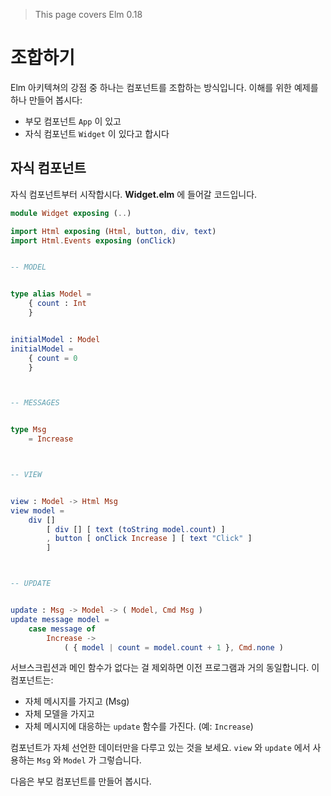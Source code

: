 > This page covers Elm 0.18

# 조합하기

Elm 아키텍쳐의 강점 중 하나는 컴포넌트를 조합하는 방식입니다. 이해를 위한 예제를 하나 만들어 봅시다:

- 부모 컴포넌트 `App` 이 있고
- 자식 컴포넌트 `Widget` 이 있다고 합시다

## 자식 컴포넌트

자식 컴포넌트부터 시작합시다. __Widget.elm__ 에 들어갈 코드입니다.

```elm
module Widget exposing (..)

import Html exposing (Html, button, div, text)
import Html.Events exposing (onClick)


-- MODEL


type alias Model =
    { count : Int
    }


initialModel : Model
initialModel =
    { count = 0
    }



-- MESSAGES


type Msg
    = Increase



-- VIEW


view : Model -> Html Msg
view model =
    div []
        [ div [] [ text (toString model.count) ]
        , button [ onClick Increase ] [ text "Click" ]
        ]



-- UPDATE


update : Msg -> Model -> ( Model, Cmd Msg )
update message model =
    case message of
        Increase ->
            ( { model | count = model.count + 1 }, Cmd.none )
```

서브스크립션과 메인 함수가 없다는 걸 제외하면 이전 프로그램과 거의 동일합니다. 이 컴포넌트는:

- 자체 메시지를 가지고 (Msg)
- 자체 모델을 가지고
- 자체 메시지에 대응하는 `update` 함수를 가진다. (예: `Increase`)

컴포넌트가 자체 선언한 데이터만을 다루고 있는 것을 보세요. `view` 와 `update` 에서 사용하는 `Msg` 와 `Model` 가 그렇습니다.

다음은 부모 컴포넌트를 만들어 봅시다.
